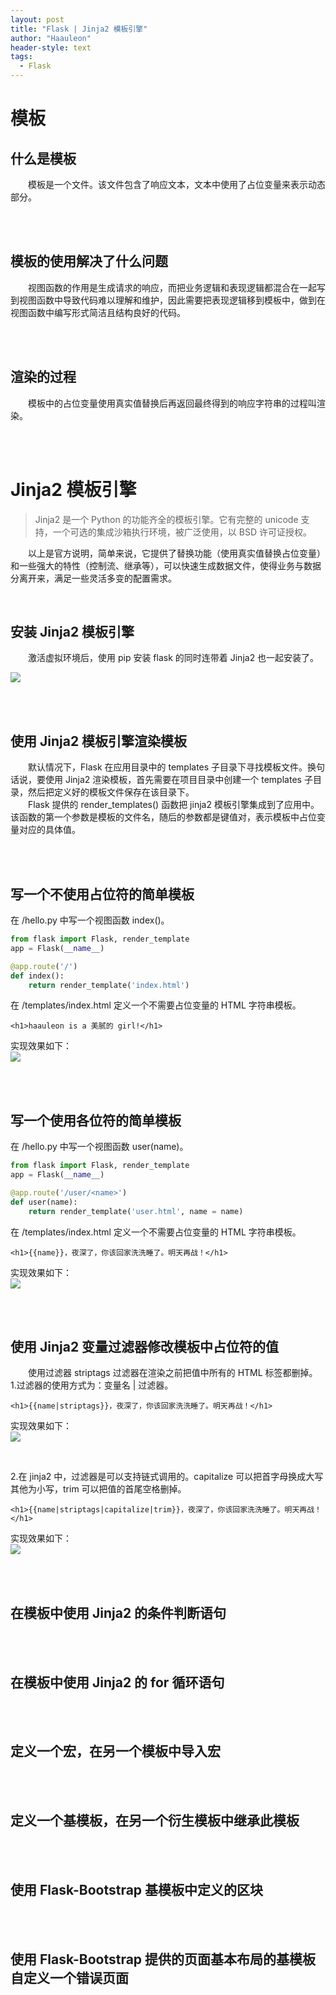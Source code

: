 ```yaml
---
layout: post
title: "Flask | Jinja2 模板引擎"
author: "Haauleon"
header-style: text
tags:
  - Flask
---
```


# 模板
## 什么是模板
&emsp;&emsp;模板是一个文件。该文件包含了响应文本，文本中使用了占位变量来表示动态部分。

<br><br>

## 模板的使用解决了什么问题
&emsp;&emsp;视图函数的作用是生成请求的响应，而把业务逻辑和表现逻辑都混合在一起写到视图函数中导致代码难以理解和维护，因此需要把表现逻辑移到模板中，做到在视图函数中编写形式简洁且结构良好的代码。

<br><br>

## 渲染的过程
&emsp;&emsp;模板中的占位变量使用真实值替换后再返回最终得到的响应字符串的过程叫渲染。

<br><br>


# Jinja2 模板引擎
> Jinja2 是一个 Python 的功能齐全的模板引擎。它有完整的 unicode 支持，一个可选的集成沙箱执行环境，被广泛使用，以 BSD 许可证授权。         

&emsp;&emsp;以上是官方说明，简单来说，它提供了替换功能（使用真实值替换占位变量）和一些强大的特性（控制流、继承等），可以快速生成数据文件，使得业务与数据分离开来，满足一些灵活多变的配置需求。

<br>

## 安装 Jinja2 模板引擎
&emsp;&emsp;激活虚拟环境后，使用 pip 安装 flask 的同时连带着 Jinja2 也一起安装了。         

![](\img\in-post\2020-06-09-flask0002\1.png)      

<br><br>

## 使用 Jinja2 模板引擎渲染模板
&emsp;&emsp;默认情况下，Flask 在应用目录中的 templates 子目录下寻找模板文件。换句话说，要使用 Jinja2 渲染模板，首先需要在项目目录中创建一个 templates 子目录，然后把定义好的模板文件保存在该目录下。       
&emsp;&emsp;Flask 提供的 render_templates() 函数把 jinja2 模板引擎集成到了应用中。该函数的第一个参数是模板的文件名，随后的参数都是键值对，表示模板中占位变量对应的具体值。
 
<br><br>

## 写一个不使用占位符的简单模板
在 /hello.py 中写一个视图函数 index()。     
```python
from flask import Flask, render_template
app = Flask(__name__)

@app.route('/')
def index():
    return render_template('index.html')
```      

在 /templates/index.html 定义一个不需要占位变量的 HTML 字符串模板。        
```
<h1>haauleon is a 美腻的 girl!</h1>
```     

实现效果如下：       
![](\img\in-post\2020-06-09-flask0002\2.png)    

<br><br>

## 写一个使用各位符的简单模板
在 /hello.py 中写一个视图函数 user(name)。     
```python
from flask import Flask, render_template
app = Flask(__name__)

@app.route('/user/<name>')
def user(name):
    return render_template('user.html', name = name)
```      

在 /templates/index.html 定义一个不需要占位变量的 HTML 字符串模板。        
```
<h1>{{name}}，夜深了，你该回家洗洗睡了。明天再战！</h1>
```     

实现效果如下：       
![](\img\in-post\2020-06-09-flask0002\3.png)       

<br><br>

## 使用 Jinja2 变量过滤器修改模板中占位符的值
&emsp;&emsp;使用过滤器 striptags 过滤器在渲染之前把值中所有的 HTML 标签都删掉。       
1.过滤器的使用方式为：变量名 | 过滤器。    

```
<h1>{{name|striptags}}，夜深了，你该回家洗洗睡了。明天再战！</h1>
```     

实现效果如下：       
![](\img\in-post\2020-06-09-flask0002\4.png)       

<br>

2.在 jinja2 中，过滤器是可以支持链式调用的。capitalize 可以把首字母换成大写其他为小写，trim 可以把值的首尾空格删掉。          

```
<h1>{{name|striptags|capitalize|trim}}，夜深了，你该回家洗洗睡了。明天再战！</h1>
```     

实现效果如下：       
![](\img\in-post\2020-06-09-flask0002\5.png)   

<br><br>

## 在模板中使用 Jinja2 的条件判断语句

<br><br>

## 在模板中使用 Jinja2 的 for 循环语句

<br><br>

## 定义一个宏，在另一个模板中导入宏

<br><br>

## 定义一个基模板，在另一个衍生模板中继承此模板

<br><br>

## 使用 Flask-Bootstrap 基模板中定义的区块

<br><br>

## 使用 Flask-Bootstrap 提供的页面基本布局的基模板自定义一个错误页面
